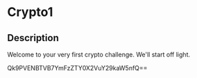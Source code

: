 # Crypto1

## Description

Welcome to your very first crypto challenge. We'll start off light.

Qk9PVENBTVB7YmFzZTY0X2VuY29kaW5nfQ==
